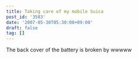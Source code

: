 ```yaml
---
title: Taking care of my mobile Suica
post_id: '3583'
date: '2007-05-30T05:30:00+09:00'
draft: false
tag: []
---
```


The back cover of the battery is broken by wwwww